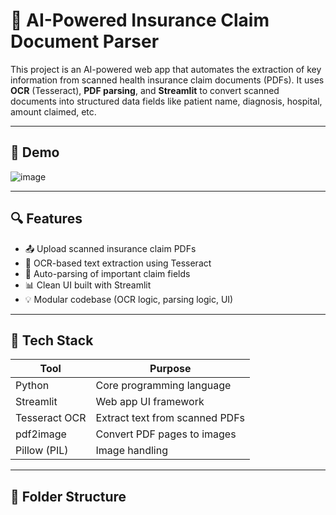 # 🧾 AI-Powered Insurance Claim Document Parser

This project is an AI-powered web app that automates the extraction of key information from scanned health insurance claim documents (PDFs). It uses **OCR** (Tesseract), **PDF parsing**, and **Streamlit** to convert scanned documents into structured data fields like patient name, diagnosis, hospital, amount claimed, etc.



---

## 🚀 Demo

![image](https://github.com/user-attachments/assets/04d5f747-19b7-4ae7-ab4d-45aab67e974c)


---

## 🔍 Features

- 📤 Upload scanned insurance claim PDFs
- 🧠 OCR-based text extraction using Tesseract
- 📄 Auto-parsing of important claim fields
- 📊 Clean UI built with Streamlit
- 💡 Modular codebase (OCR logic, parsing logic, UI)

---

## 🧰 Tech Stack

| Tool           | Purpose                          |
|----------------|----------------------------------|
| Python         | Core programming language        |
| Streamlit      | Web app UI framework             |
| Tesseract OCR  | Extract text from scanned PDFs   |
| pdf2image      | Convert PDF pages to images      |
| Pillow (PIL)   | Image handling                   |

---

## 📂 Folder Structure

